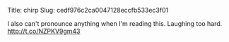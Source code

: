 Title: chirp
Slug: cedf976c2ca0047128eccfb533ec3f01

I also can't pronounce anything when I'm reading this. Laughing too hard. <a href="http://t.co/NZPKV9gm43">http://t.co/NZPKV9gm43</a>
